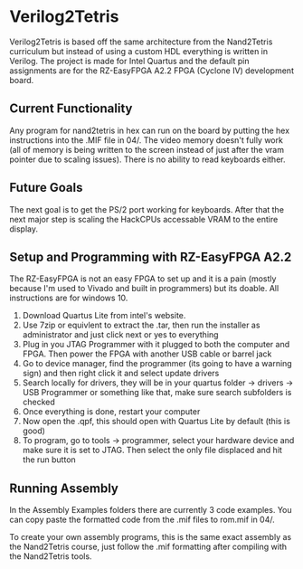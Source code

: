 # Verilog2Tetris
Verilog2Tetris is based off the same architecture from the Nand2Tetris curriculum but instead of using a custom HDL everything is written in Verilog. The project is made for Intel Quartus and the default pin assignments are for the RZ-EasyFPGA A2.2 FPGA (Cyclone IV) development board.

## Current Functionality
Any program for nand2tetris in hex can run on the board by putting the hex instructions into the .MIF file in 04/. The video memory doesn't fully work (all of memory is being written to the screen instead of just after the vram pointer due to scaling issues). There is no ability to read keyboards either.

## Future Goals
The next goal is to get the PS/2 port working for keyboards. After that the next major step is scaling the HackCPUs accessable VRAM to the entire display.

## Setup and Programming with RZ-EasyFPGA A2.2
The RZ-EasyFPGA is not an easy FPGA to set up and it is a pain (mostly because I'm used to Vivado and built in programmers) but its doable. All instructions are for windows 10.
1. Download Quartus Lite from intel's website.
2. Use 7zip or equivlent to extract the .tar, then run the installer as administrator and just click next or yes to everything
3. Plug in you JTAG Programmer with it plugged to both the computer and FPGA. Then power the FPGA with another USB cable or barrel jack
4. Go to device manager, find the programmer (its going to have a warning sign) and then right click it and select update drivers
5. Search locally for drivers, they will be in your quartus folder -> drivers -> USB Programmer or something like that, make sure search subfolders is checked
6. Once everything is done, restart your computer
7. Now open the .qpf, this should open with Quartus Lite by default (this is good)
8. To program, go to tools -> programmer, select your hardware device and make sure it is set to JTAG. Then select the only file displaced and hit the run button 

## Running Assembly
In the Assembly Examples folders there are currently 3 code examples. You can copy paste the formatted code from the .mif files to rom.mif in 04/. 

To create your own assembly programs, this is the same exact assembly as the Nand2Tetris course, just follow the .mif formatting after compiling with the Nand2Tetris tools.